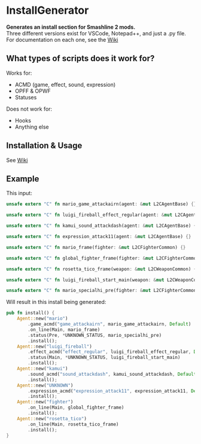 # InstallGenerator
**Generates an install section for Smashline 2 mods.**  
Three different versions exist for VSCode, Notepad++, and just a .py file.  
For documentation on each one, see the [Wiki](https://github.com/LilyLavender/InstallGenerator/wiki)

## What types of scripts does it work for?
Works for:
- ACMD (game, effect, sound, expression)
- OPFF & OPWF
- Statuses

Does not work for:
- Hooks
- Anything else

## Installation & Usage
See [Wiki](https://github.com/LilyLavender/InstallGenerator/wiki)

## Example
This input:
```rs
unsafe extern "C" fn mario_game_attackairn(agent: &mut L2CAgentBase) {}

unsafe extern "C" fn luigi_fireball_effect_regular(agent: &mut L2CAgentBase) {}

unsafe extern "C" fn kamui_sound_attackdash(agent: &mut L2CAgentBase) {}

unsafe extern "C" fn expression_attack11(agent: &mut L2CAgentBase) {}

unsafe extern "C" fn mario_frame(fighter: &mut L2CFighterCommon) {}

unsafe extern "C" fn global_fighter_frame(fighter: &mut L2CFighterCommon) {}

unsafe extern "C" fn rosetta_tico_frame(weapon: &mut L2CWeaponCommon) {}

unsafe extern "C" fn luigi_fireball_start_main(weapon: &mut L2CWeaponCommon) -> L2CValue {}

unsafe extern "C" fn mario_specialhi_pre(fighter: &mut L2CFighterCommon) -> L2CValue {}
```
Will result in this install being generated:
```rs
pub fn install() {
    Agent::new("mario")
        .game_acmd("game_attackairn", mario_game_attackairn, Default)
        .on_line(Main, mario_frame)
        .status(Pre, *UNKNOWN_STATUS, mario_specialhi_pre)
        .install();
    Agent::new("luigi_fireball")
        .effect_acmd("effect_regular", luigi_fireball_effect_regular, Default)
        .status(Main, *UNKNOWN_STATUS, luigi_fireball_start_main)
        .install();
    Agent::new("kamui")
        .sound_acmd("sound_attackdash", kamui_sound_attackdash, Default)
        .install();
    Agent::new("UNKNOWN")
        .expression_acmd("expression_attack11", expression_attack11, Default)
        .install();
    Agent::new("fighter")
        .on_line(Main, global_fighter_frame)
        .install();
    Agent::new("rosetta_tico")
        .on_line(Main, rosetta_tico_frame)
        .install();
}
```
